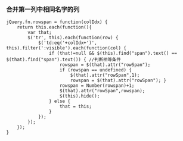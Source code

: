 ### 合并第一列中相同名字的列
    jQuery.fn.rowspan = function(colIdx) {
        return this.each(function(){
            var that;
            $('tr', this).each(function(row) {
                $('td:eq('+colIdx+')', this).filter(':visible').each(function(col) {
                    if (that!=null && $(this).find("span").text() == $(that).find("span").text()) { //判断相等条件
                        rowspan = $(that).attr("rowSpan");
                        if (rowspan == undefined) {
                            $(that).attr("rowSpan",1);
                            rowspan = $(that).attr("rowSpan"); }
                        rowspan = Number(rowspan)+1;
                        $(that).attr("rowSpan",rowspan);
                        $(this).hide();
                    } else {
                        that = this;
                    }
                });
            });
        });
    }
### 